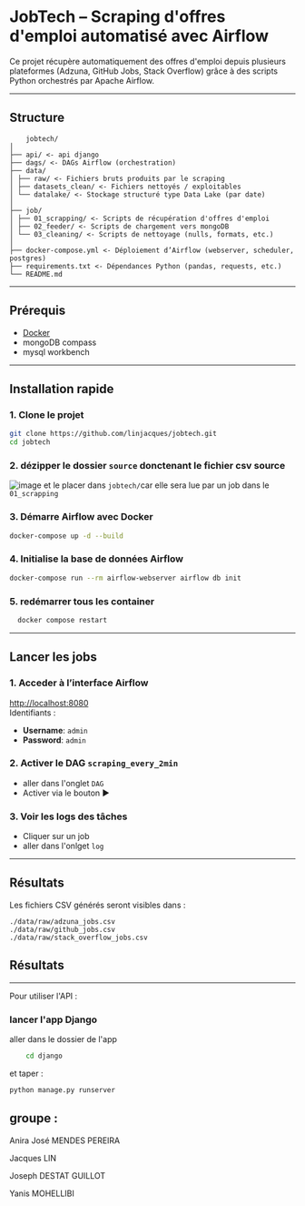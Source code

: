 #  JobTech – Scraping d'offres d'emploi automatisé avec Airflow

Ce projet récupère automatiquement des offres d'emploi depuis plusieurs plateformes (Adzuna, GitHub Jobs, Stack Overflow) grâce à des scripts Python orchestrés par Apache Airflow.

---

##  Structure
```
    jobtech/
│
├── api/ <- api django 
├── dags/ <- DAGs Airflow (orchestration)
├── data/
│ ├── raw/ <- Fichiers bruts produits par le scraping
│ ├── datasets_clean/ <- Fichiers nettoyés / exploitables
│ └── datalake/ <- Stockage structuré type Data Lake (par date)
│
├── job/
│ ├── 01_scrapping/ <- Scripts de récupération d'offres d'emploi
│ ├── 02_feeder/ <- Scripts de chargement vers mongoDB 
│ └── 03_cleaning/ <- Scripts de nettoyage (nulls, formats, etc.)
│
├── docker-compose.yml <- Déploiement d’Airflow (webserver, scheduler, postgres)
├── requirements.txt <- Dépendances Python (pandas, requests, etc.)
└── README.md
```

---

## Prérequis

- [Docker](https://www.docker.com/)
- mongoDB compass
- mysql workbench

---

##  Installation rapide

### 1. Clone le projet

```bash
git clone https://github.com/linjacques/jobtech.git
cd jobtech
```

### 2. dézipper le dossier `source` donctenant le fichier csv source

![image](https://github.com/user-attachments/assets/e4f5c703-6d51-4378-9a13-fbf391d87b2a)
 et le placer dans `jobtech/`car elle sera lue par un job dans le `01_scrapping`

### 3. Démarre Airflow avec Docker

```bash
docker-compose up -d --build
```

### 4. Initialise la base de données Airflow

```bash
docker-compose run --rm airflow-webserver airflow db init
```

### 5. redémarrer tous les container 

```bash
  docker compose restart 
```


---

##  Lancer les jobs 

### 1. Acceder à l’interface Airflow

 [http://localhost:8080](http://localhost:8080)  
 Identifiants :  
- **Username**: `admin`  
- **Password**: `admin`

### 2. Activer le DAG `scraping_every_2min`
- aller dans l'onglet `DAG`
- Activer via le bouton  ▶ 


### 3. Voir les logs des tâches

- Cliquer sur un job
- aller dans l'onlget `log`

---

##  Résultats

Les fichiers CSV générés seront visibles dans :

```
./data/raw/adzuna_jobs.csv
./data/raw/github_jobs.csv
./data/raw/stack_overflow_jobs.csv
```

##  Résultats
---
Pour utiliser l'API :

### lancer l'app Django
aller dans le dossier de l'app 
```bash
    cd django
```

et taper :
```bash
python manage.py runserver
```


## groupe :

Anira José MENDES PEREIRA

Jacques LIN

Joseph DESTAT GUILLOT

Yanis MOHELLIBI
